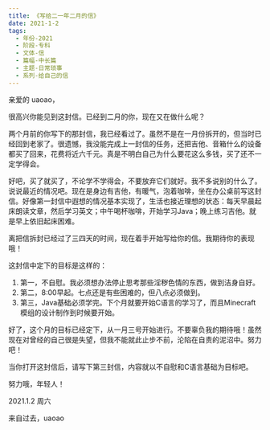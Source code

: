 ```yaml
---
title: 《写给二一年二月的信》
date: 2021-1-2
tags:
  - 年份-2021
  - 阶段-专科
  - 文体-信
  - 篇幅-中长篇
  - 主题-日常琐事
  - 系列-给自己的信
---
```


亲爱的 uaoao，

很高兴你能见到这封信。已经到二月的你，现在又在做什么呢？

两个月前的你写下的那封信，我已经看过了。虽然不是在一月份拆开的，但当时已经回到老家了。很遗憾，我没能完成上一封信的任务，还把吉他、音箱什么的设备都买了回来，花费将近六千元。真是不明白自己为什么要花这么多钱，买了还不一定学得会。

好吧，买了就买了，不论学不学得会，不要放弃它们就好。我不多说别的什么了。说说最近的情况吧。现在是身边有吉他，有暖气，泡着咖啡，坐在办公桌前写这封信。好像第一封信中遐想的情况基本实现了，生活也接近理想的状态：每天早晨起床朗读文章，然后学习英文；中午喝杯咖啡，开始学习Java；晚上练习吉他。就是早上依旧起床困难。

离把信拆封已经过了三四天的时间，现在着手开始写给你的信。我期待你的表现哦！

这封信中定下的目标是这样的：

1. 第一，不自慰。我必须想办法停止思考那些淫秽色情的东西，做到洁身自好。
2. 第二，8:00早起。七点还是有些困难的，但八点必须做到。
3. 第三，Java基础必须学完。下个月就要开始C语言的学习了，而且Minecraft模组的设计制作到时候要开始。

好了，这个月的目标已经定下，从一月三号开始进行。不要辜负我的期待哦！虽然现在对曾经的自己很是失望，但我不能就此止步不前，沦陷在自责的泥沼中。努力吧！

当你打开这封信后，请写下第三封信，内容就以不自慰和C语言基础为目标吧。

努力哦，年轻人！

2021.1.2 周六

来自过去，uaoao
